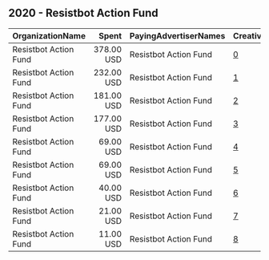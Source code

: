 ## 2020 - Resistbot Action Fund 
|OrganizationName|Spent|PayingAdvertiserNames|CreativeUrls|Impressions|Genders|AgeBrackets|CountryCodes|BillingAddresses|CandidateBallotInformation|
|:---|---:|:---|:---|---:|:---|:---|:---|:---|:---|
|Resistbot Action Fund|378.00 USD|Resistbot Action Fund|[0](https://www.snap.com/political-ads/asset/702a988c9910639a35368c9260e691efd1b575e83941e2baef3d3befcd5e125a?mediaType=png)|115,770||18+|united states|US|Count Every Vote|
|Resistbot Action Fund|232.00 USD|Resistbot Action Fund|[1](https://www.snap.com/political-ads/asset/a88d50d393f015b21b3b86026664a85924907b002bdc5deac7a2470df29d5875?mediaType=png)|73,081||18+|united states|US|Count Every Vote|
|Resistbot Action Fund|181.00 USD|Resistbot Action Fund|[2](https://www.snap.com/political-ads/asset/dcdc1308810ff21de11ff55c9210c86e9c2ee01445239738109eb0dfa036a665?mediaType=png)|117,340|||united states|US|Count Every Vote|
|Resistbot Action Fund|177.00 USD|Resistbot Action Fund|[3](https://www.snap.com/political-ads/asset/3216e6c411eb711d03101001c9c111b3a3b3d8e5b612e3298eaed69c61de958d?mediaType=jpeg)|121,389||18+|united states|US|Count Every Vote|
|Resistbot Action Fund|69.00 USD|Resistbot Action Fund|[4](https://www.snap.com/political-ads/asset/a47e574cdba59ad1cc5e197776a6d4f16bdb17a04d2c1983173dada2f0a118b1?mediaType=png)|48,989||18+|united states|US|Count Every Vote|
|Resistbot Action Fund|69.00 USD|Resistbot Action Fund|[5](https://www.snap.com/political-ads/asset/9b6031e88ad1a94a1e733e0fad6cd779e17ae3f27c9808669ee81f34f76cb845?mediaType=png)|22,407||18+|united states|US|Count Every Vote|
|Resistbot Action Fund|40.00 USD|Resistbot Action Fund|[6](https://www.snap.com/political-ads/asset/8dee15714607a7fdd52f8c92cf20fdfca44c2b182d684831ed857fb707fb2968?mediaType=png)|12,013||18+|united states|US|Count Every Vote|
|Resistbot Action Fund|21.00 USD|Resistbot Action Fund|[7](https://www.snap.com/political-ads/asset/fbeb6bb190cc106782364473319d9e5862f1f98425cbd1362d3a512b65a358cc?mediaType=png)|15,895||18+|united states|US|Count Every Vote|
|Resistbot Action Fund|11.00 USD|Resistbot Action Fund|[8](https://www.snap.com/political-ads/asset/dcdc1308810ff21de11ff55c9210c86e9c2ee01445239738109eb0dfa036a665?mediaType=png)|9,140||18+|united states|US|Count Every Vote|
